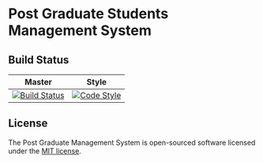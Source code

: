 # Post Graduate Students Management System

## Build Status


| Master | Style |
| :----: |:----:|
| [![Build Status](https://travis-ci.org/pet1330/pgr_system.svg?branch=master)](https://travis-ci.org/pet1330/pgr_system) | [![Code Style](https://styleci.io/repos/80989450/shield?style=plastic&branch=master)](https://styleci.io/repos/80989450) |

## License
The Post Graduate Management System is open-sourced software licensed under the [MIT license](http://opensource.org/licenses/MIT).

